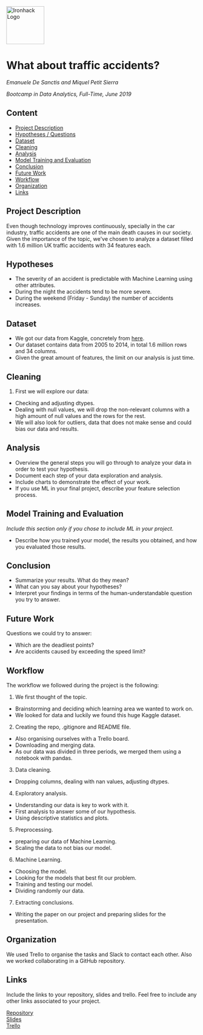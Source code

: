 <img src="https://bit.ly/2VnXWr2" alt="Ironhack Logo" width="100"/>

# What about traffic accidents?
*Emanuele De Sanctis and Miquel Petit Sierra*

*Bootcamp in Data Analytics, Full-Time, June 2019*

## Content
- [Project Description](#project-description)
- [Hypotheses / Questions](#hypotheses-/-questions)
- [Dataset](#dataset)
- [Cleaning](#cleaning)
- [Analysis](#analysis)
- [Model Training and Evaluation](#model-training-and-evaluation)
- [Conclusion](#conclusion)
- [Future Work](#future-work)
- [Workflow](#workflow)
- [Organization](#organization)
- [Links](#links)

<a name="project-description"></a>

## Project Description
Even though technology improves continuously, specially in the car industry, traffic accidents are one of the main death causes in our society. Given the importance of the topic, we've chosen to analyze a dataset filled with 1.6 million UK traffic accidents with 34 features each.

<a name="hypotheses-/-questions"></a>

## Hypotheses
* The severity of an accident is predictable with Machine Learning using other attributes.
* During the night the accidents tend to be more severe.
* During the weekend (Friday - Sunday) the number of accidents increases.

<a name="dataset"></a>

## Dataset
* We got our data from Kaggle, concretely from [here](https://www.kaggle.com/daveianhickey/2000-16-traffic-flow-england-scotland-wales).
* Our dataset contains data from 2005 to 2014, in total 1.6 million rows and 34 columns.
* Given the great amount of features, the limit on our analysis is just time.

<a name="cleaning"></a>

## Cleaning
1. First we will explore our data:
- Checking and adjusting dtypes.
- Dealing with null values, we will drop the non-relevant columns with a high amount of null values and the rows for the rest.
- We will also look for outliers, data that does not make sense and could bias our data and results.

<a name="analysis"></a>

## Analysis
* Overview the general steps you will go through to analyze your data in order to test your hypothesis.
* Document each step of your data exploration and analysis.
* Include charts to demonstrate the effect of your work. 
* If you use ML in your final project, describe your feature selection process.

<a name="model-training-and-evaluation"></a>

## Model Training and Evaluation
*Include this section only if you chose to include ML in your project.*
* Describe how you trained your model, the results you obtained, and how you evaluated those results.

<a name="conclusion"></a>

## Conclusion
* Summarize your results. What do they mean?
* What can you say about your hypotheses?
* Interpret your findings in terms of the human-understandable question you try to answer.

<a name="future-work"></a>

## Future Work
Questions we could try to answer:
- Which are the deadliest points?
- Are accidents caused by exceeding the speed limit?

<a name="workflow"></a>

## Workflow
The workflow we followed during the project is the following:

1. We first thought of the topic.
- Brainstorming and deciding which learning area we wanted to work on.
- We looked for data and luckily we found this huge Kaggle dataset.
2. Creating the repo, .gitignore and README file.
- Also organising ourselves with a Trello board.
- Downloading and merging data.
- As our data was divided in three periods, we merged them using a notebook with pandas.
3. Data cleaning.
- Dropping columns, dealing with nan values, adjusting dtypes.
4. Exploratory analysis.
- Understanding our data is key to work with it.
- First analysis to answer some of our hypothesis.
- Using descriptive statistics and plots.
5. Preprocessing.
- preparing our data of Machine Learning.
- Scaling the data to not bias our model.
6. Machine Learning.
- Choosing the model.
- Looking for the models that best fit our problem.
- Training and testing our model.
- Dividing randomly our data.
7. Extracting conclusions.
- Writing the paper on our project and preparing slides for the presentation.

<a name="organization"></a>

## Organization
We used Trello to organise the tasks and Slack to contact each other. Also we worked collaborating in a GitHub repository.

<a name="links"></a>

## Links
Include the links to your repository, slides and trello. Feel free to include any other links associated to your project. 

[Repository](https://github.com/miquelpetit/uk-accidents-project)  
[Slides](https://docs.google.com/presentation/d/1rIYSUW4NWSnklo8LfU6jOi5FVuZxarwkUWxcYiz2CZo/edit?usp=sharing)  
[Trello](https://trello.com/b/UMhqWOGZ/uk-accidents-final-project)  
